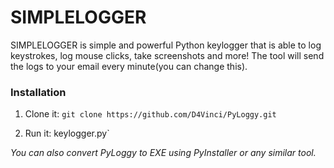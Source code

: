 # SIMPLELOGGER
SIMPLELOGGER is simple and powerful Python keylogger that is able to log keystrokes, log mouse clicks, take screenshots and more! The tool will send the logs to your email every minute(you can change this).

### Installation
1. Clone it:
`git clone https://github.com/D4Vinci/PyLoggy.git `

2. Run it:
   keylogger.py`


*You can also convert PyLoggy to EXE using PyInstaller or any similar tool.*




